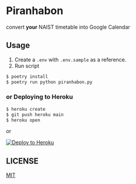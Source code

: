 # Piranhabon

convert **your** NAIST timetable into Google Calendar

## Usage

1. Create a `.env` with `.env.sample` as a reference.
2. Run script

```sh
$ poetry install
$ poetry run python piranhabon.py
```

### or Deploying to Heroku

```sh
$ heroku create
$ git push heroku main
$ heroku open
```

or

[![Deploy to Heroku](https://www.herokucdn.com/deploy/button.png)](https://heroku.com/deploy?template=https://github.com/5ebec/piranhabon/tree/main)

## LICENSE

[MIT](./LICENSE)

